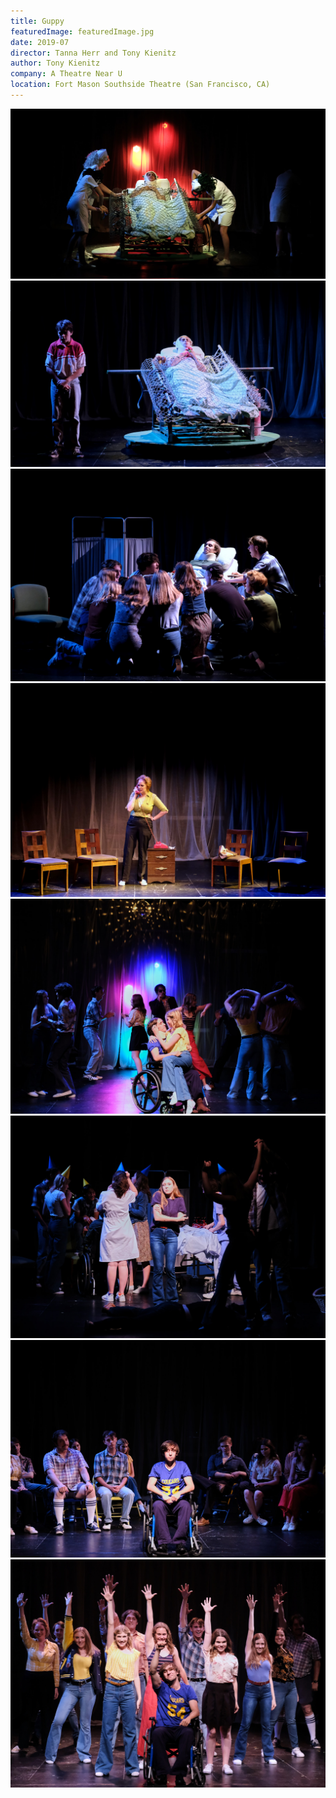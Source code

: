 ```yaml
---
title: Guppy
featuredImage: featuredImage.jpg
date: 2019-07
director: Tanna Herr and Tony Kienitz
author: Tony Kienitz
company: A Theatre Near U
location: Fort Mason Southside Theatre (San Francisco, CA)
---
```


![](./Guppy_404.jpg)
![](./Guppy_440.jpg)
![](./Guppy_121.jpg)
![](./Guppy_020.jpg)
![](./Guppy_304.jpg)
![](./Guppy_184.jpg)
![](./Guppy_359.jpg)
![](./Guppy_395.jpg)
